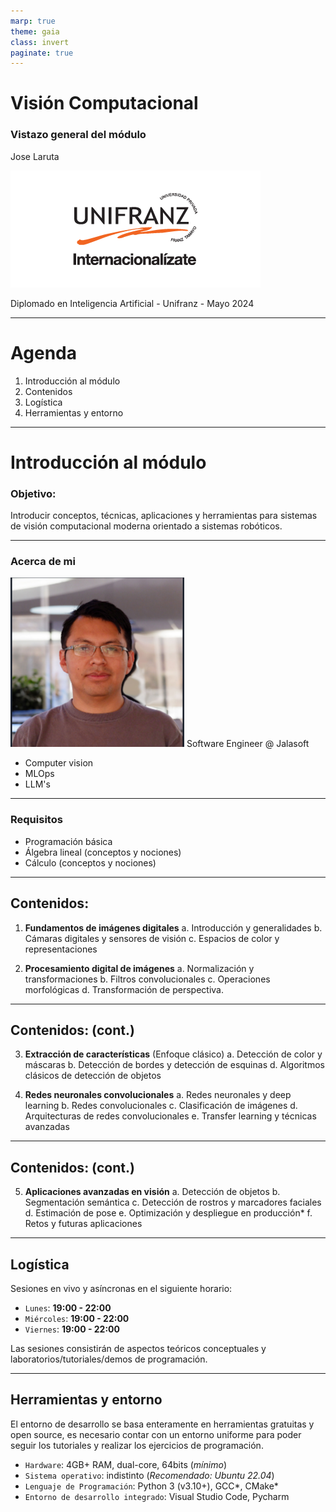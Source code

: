 ```yaml
---
marp: true
theme: gaia
class: invert
paginate: true
---
```


# Visión Computacional
### Vistazo general del módulo

Jose Laruta

![bg right 130%](img/unifranz_logo.png)

Diplomado en Inteligencia Artificial - Unifranz - Mayo 2024

---
# Agenda

1. Introducción al módulo
2. Contenidos
3. Logística
4. Herramientas y entorno

---

# Introducción al módulo

### Objetivo:
Introducir conceptos, técnicas, aplicaciones y herramientas para sistemas de visión computacional moderna orientado a sistemas robóticos.

---

### Acerca de mi

![bg right 50%](img/profile.png)
Software Engineer @ Jalasoft

  - Computer vision
  - MLOps
  - LLM's



---

### Requisitos

  - Programación básica
  - Álgebra lineal (conceptos y nociones)
  - Cálculo (conceptos y nociones)

---

## Contenidos:

1. **Fundamentos de imágenes digitales**
    a. Introducción y generalidades
    b. Cámaras digitales y sensores de visión
    c. Espacios de color y representaciones

2. **Procesamiento digital de imágenes**
    a. Normalización y transformaciones
    b. Filtros convolucionales
    c. Operaciones morfológicas
    d. Transformación de perspectiva.

---

## Contenidos: (cont.)

3. **Extracción de características** (Enfoque clásico)
  a. Detección de color y máscaras
  b. Detección de bordes y detección de esquinas
  d. Algoritmos clásicos de detección de objetos

4. **Redes neuronales convolucionales**
  a. Redes neuronales y deep learning
  b. Redes convolucionales
  c. Clasificación de imágenes
  d. Arquitecturas de redes convolucionales
  e. Transfer learning y técnicas avanzadas

---

## Contenidos: (cont.)

5. **Aplicaciones avanzadas en visión**
  a. Detección de objetos
  b. Segmentación semántica
  c. Detección de rostros y marcadores faciales
  d. Estimación de pose
  e. Optimización y despliegue en producción*
  f. Retos y futuras aplicaciones

---

## Logística

Sesiones en vivo y asíncronas en el siguiente horario:

  - `Lunes`: **19:00 - 22:00**
  - `Miércoles`: **19:00 - 22:00**
  - `Viernes`: **19:00 - 22:00**

Las sesiones consistirán de aspectos teóricos conceptuales y laboratorios/tutoriales/demos de programación.

---

## Herramientas y entorno

El entorno de desarrollo se basa enteramente en herramientas gratuitas y open source, es necesario contar con un entorno uniforme para poder seguir los tutoriales y realizar los ejercicios de programación.

  - `Hardware`: 4GB+ RAM, dual-core, 64bits (*mínimo*)
  - `Sistema operativo`: indistinto (*Recomendado: Ubuntu 22.04*)
  - `Lenguaje de Programación`: Python 3 (v3.10+), GCC*, CMake*
  - `Entorno de desarrollo integrado`: Visual Studio Code, Pycharm
